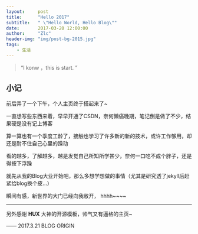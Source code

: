 ```yaml
---
layout:     post
title:      "Hello 2017"
subtitle:   " \"Hello World, Hello Blog\""
date:       2017-03-20 12:00:00
author:     "Zlc"
header-img: "img/post-bg-2015.jpg"
tags:
    - 生活
---
```


> “I konw ，this is start. ”


## 小记

前后弄了一个下午，个人主页终于搭起来了~

一直想写些东西来着，早早开通了CSDN，奈何懒癌晚期，笔记倒是做了不少，结果硬是没有记上博客

算一算也有一个季度工龄了，接触也学习了许多新的新的技术，或许工作够用，却还是耐不住自己心里的躁动

看的越多，了解越多，越是发觉自己所知所学甚少，奈何一口吃不成个胖子，还是得按下浮躁

就先从我的Blog大业开始吧，那么多想学想做的事情（尤其是研究透了jekyll后赶紧给blog换个皮...）

瞬间有感，新世界的大门已经向我敞开， hhhh~~~~


---
另外感谢 **HUX** 大神的开源模板，帅气又有逼格的主页~


——  2017.3.21 BLOG ORIGIN


